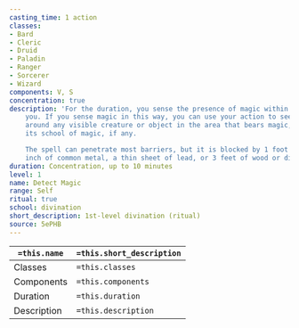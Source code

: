 ```yaml
---
casting_time: 1 action
classes:
- Bard
- Cleric
- Druid
- Paladin
- Ranger
- Sorcerer
- Wizard
components: V, S
concentration: true
description: 'For the duration, you sense the presence of magic within 30 feet of
    you. If you sense magic in this way, you can use your action to see a faint aura
    around any visible creature or object in the area that bears magic, and you learn
    its school of magic, if any.

    The spell can penetrate most barriers, but it is blocked by 1 foot of stone, 1
    inch of common metal, a thin sheet of lead, or 3 feet of wood or dirt.'
duration: Concentration, up to 10 minutes
level: 1
name: Detect Magic
range: Self
ritual: true
school: divination
short_description: 1st-level divination (ritual)
source: 5ePHB
---
```


| `=this.name` | `=this.short_description` |
| ------------ | ------------------------- |
| Classes      | `=this.classes`           |
| Components   | `=this.components`        |
| Duration     | `=this.duration`          |
| Description  | `=this.description`       |